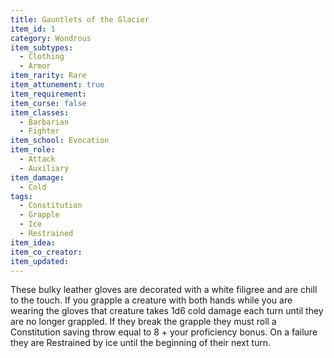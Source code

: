 ```yaml
---
title: Gauntlets of the Glacier
item_id: 1
category: Wondrous
item_subtypes:
  - Clothing
  - Armor
item_rarity: Rare
item_attunement: true
item_requirement:
item_curse: false
item_classes:
  - Barbarian
  - Fighter
item_school: Evocation
item_role:
  - Attack
  - Auxiliary
item_damage:
  - Cold
tags:
  - Constitution
  - Grapple
  - Ice
  - Restrained
item_idea:
item_co_creator:
item_updated:
---
```


These bulky leather gloves are decorated with a white filigree and are chill to the touch. If you grapple a creature with both hands while you are wearing the gloves that creature takes 1d6 cold damage each turn until they are no longer grappled. If they break the grapple they must roll a Constitution saving throw equal to 8 + your proficiency bonus. On a failure they are Restrained by ice until the beginning of their next turn.
